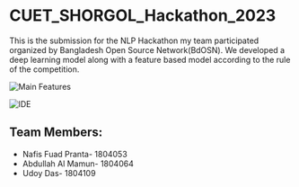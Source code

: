 # CUET_SHORGOL_Hackathon_2023

This is the submission for the NLP Hackathon my team participated organized by Bangladesh Open Source Network(BdOSN). We developed a deep learning model along with a feature based model according to the rule of the competition.

![Main Features](https://img.shields.io/badge/Main%20features-Complete-brightgreen)

![IDE](https://img.shields.io/badge/IDE-Amazon%20Sagemaker-blueviolet)

## Team Members:
- Nafis Fuad Pranta- 1804053
- Abdullah Al Mamun- 1804064
- Udoy Das- 1804109
